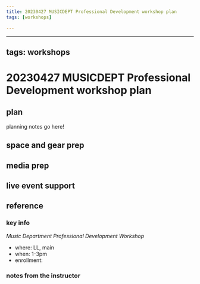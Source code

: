 ```yaml
---
title: 20230427 MUSICDEPT Professional Development workshop plan
tags: [workshops]

---
```


---
tags: workshops
---
# 20230427 MUSICDEPT Professional Development workshop plan

## plan
planning notes go here!
## space and gear prep
## media prep
## live event support
## reference
### key info
*Music Department Professional Development Workshop*
* where: LL, main
* when: 1-3pm
* enrollment: 


### notes from the instructor
